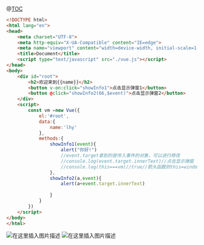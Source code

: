 ﻿@[TOC](目录)

```html
<!DOCTYPE html>
<html lang="en">
<head>
    <meta charset="UTF-8">
    <meta http-equiv="X-UA-Compatible" content="IE=edge">
    <meta name="viewport" content="width=device-width, initial-scale=1.0">
    <title>Document</title>
    <script type="text/javascript" src="./vue.js"></script>
</head>
<body>
    <div id="root">
        <h2>欢迎来到{{name}}</h2>
        <button v-on:click="showInfo1">点击显示弹窗1</button>
        <button @click="showInfo2(66,$event)">点击显示弹窗2</button>
    </div>
    <script>
        const vm =new Vue({
            el:'#root',
            data:{
                name:'lhy'
            },
            methods:{
                showInfo1(event){
                    alert("你好!")
                    //event.target拿到的是传入事件的对象，可以进行修改
                    //console.log(event.target.innerText)//点击显示弹窗
                    //console.log(this===vm)//true//箭头函数则this=windows
                },
                showInfo2(a,event){
                    alert(a+event.target.innerText)
                    
                }
            }
        })
    </script>
</body>
</html>
```
![在这里插入图片描述](https://img-blog.csdnimg.cn/32a09f3799e449e8af7e0a1831e1e55c.png?x-oss-process=image/watermark,type_ZHJvaWRzYW5zZmFsbGJhY2s,shadow_50,text_Q1NETiBAcHVyaXR5LWdvb2Q=,size_16,color_FFFFFF,t_70,g_se,x_16)
![在这里插入图片描述](https://img-blog.csdnimg.cn/b0656b08c6b1452491fbf5bc7c5f4160.png)

